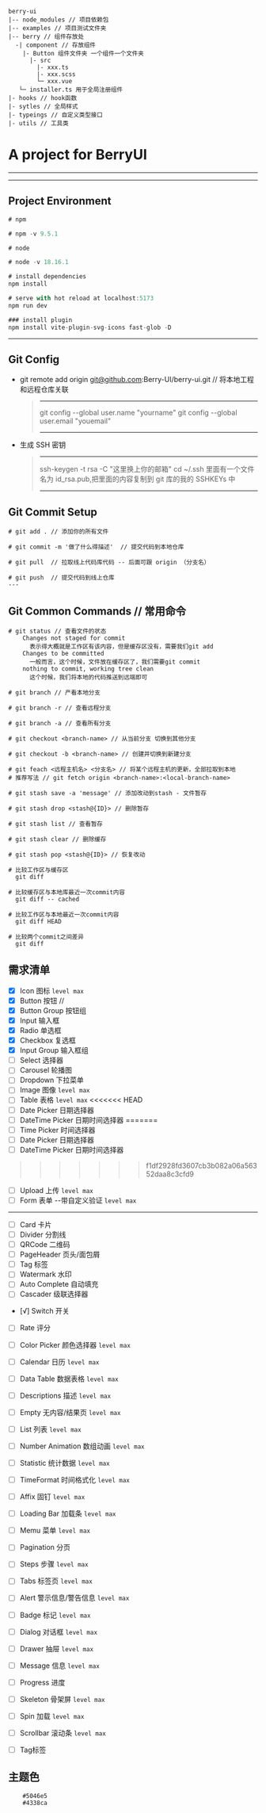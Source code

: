 ```
berry-ui
|-- node_modules // 项目依赖包
|-- examples // 项目测试文件夹
|-- berry // 组件存放处
  -| component // 存放组件
    |- Button 组件文件夹 一个组件一个文件夹
      |- src
        |- xxx.ts
        |- xxx.scss
        └─ xxx.vue
   └─ installer.ts 用于全局注册组件
|- hooks // hook函数
|- sytles // 全局样式
|- typeings // 自定义类型接口
|- utils // 工具类

```

# A project for BerryUI

---

---

## Project Environment

```js
# npm

# npm -v 9.5.1

# node

# node -v 18.16.1

# install dependencies
npm install

# serve with hot reload at localhost:5173
npm run dev

### install plugin
npm install vite-plugin-svg-icons fast-glob -D

```

---

## Git Config

- git remote add origin git@github.com:Berry-UI/berry-ui.git // 将本地工程和远程仓库关联
  > ***
  >
  > git config --global user.name "yourname"
  > git config --global user.email "youemail"
  >
  > ***
- 生成 SSH 密钥
  > ***
  >
  > ssh-keygen -t rsa -C "这里换上你的邮箱"
  > cd ~/.ssh 里面有一个文件名为 id_rsa.pub,把里面的内容复制到 git 库的我的 SSHKEYs 中
  >
  > ***

## Git Commit Setup

```
# git add . // 添加你的所有文件

# git commit -m '做了什么得描述'  // 提交代码到本地仓库

# git pull  // 拉取线上代码库代码 -- 后面可跟 origin （分支名）

# git push  // 提交代码到线上仓库
---
```

## Git Common Commands // 常用命令

```
# git status // 查看文件的状态
    Changes not staged for commit
      表示得大概就是工作区有该内容，但是缓存区没有，需要我们git add
    Changes to be committed
      一般而言，这个时候，文件放在缓存区了，我们需要git commit
    nothing to commit, working tree clean
      这个时候，我们将本地的代码推送到远端即可

# git branch // 产看本地分支

# git branch -r // 查看远程分支

# git branch -a // 查看所有分支

# git checkout <branch-name> // 从当前分支 切换到其他分支

# git checkout -b <branch-name> // 创建并切换到新建分支

# git feach <远程主机名> <分支名> // 将某个远程主机的更新，全部拉取到本地
# 推荐写法 // git fetch origin <branch-name>:<local-branch-name>

# git stash save -a 'message' // 添加改动到stash - 文件暂存

# git stash drop <stash@{ID}> // 删除暂存

# git stash list // 查看暂存

# git stash clear // 删除缓存

# git stash pop <stash@{ID}> // 恢复改动

# 比较工作区与缓存区
  git diff

# 比较缓存区与本地库最近一次commit内容
  git diff -- cached

# 比较工作区与本地最近一次commit内容
  git diff HEAD

# 比较两个commit之间差异
  git diff
```

## 需求清单

- [x] Icon 图标 `level max`
- [x] Button 按钮  //
- [x] Button Group 按钮组
- [x] Input 输入框
- [x] Radio 单选框
- [x] Checkbox 复选框
- [x] Input Group 输入框组
- [ ] Select 选择器
- [ ] Carousel 轮播图
- [ ] Dropdown 下拉菜单
- [ ] Image 图像 `level max`
- [ ] Table 表格 `level max`
<<<<<<< HEAD
- [ ] Date Picker 日期选择器 
- [ ] DateTime Picker 日期时间选择器 
=======
- [ ] Time Picker 时间选择器
- [ ] Date Picker 日期选择器
- [ ] DateTime Picker 日期时间选择器
>>>>>>> f1df2928fd3607cb3b082a06a56352daa8c3cfd9
- [ ] Upload 上传 `level max`
- [ ] Form 表单 --带自定义验证 `level max`
---
- [ ] Card 卡片
- [ ] Divider 分割线
- [ ] QRCode 二维码
- [ ] PageHeader 页头/面包屑
- [ ] Tag 标签
- [ ] Watermark 水印
- [ ] Auto Complete 自动填充
- [ ] Cascader 级联选择器
- [√] Switch 开关
- [ ] Rate 评分
- [ ] Color Picker 颜色选择器 `level max`
- [ ] Calendar 日历 `level max`
- [ ] Data Table 数据表格 `level max`
- [ ] Descriptions 描述 `level max`
- [ ] Empty 无内容/结果页 `level max`
- [ ] List 列表 `level max`
- [ ] Number Animation 数组动画 `level max`
- [ ] Statistic 统计数据 `level max`
- [ ] TimeFormat 时间格式化 `level max`
- [ ] Affix 固钉 `level max`
- [ ] Loading Bar 加载条 `level max`
- [ ] Memu 菜单 `level max`
- [ ] Pagination 分页
- [ ] Steps 步骤 `level max`
- [ ] Tabs 标签页 `level max`
- [ ] Alert 警示信息/警告信息 `level max`
- [ ] Badge 标记 `level max`
- [ ] Dialog 对话框 `level max`
- [ ] Drawer 抽屉 `level max`
- [ ] Message 信息 `level max`
- [ ] Progress 进度
- [ ] Skeleton 骨架屏 `level max`
- [ ] Spin 加载 `level max`
- [ ] Scrollbar 滚动条 `level max`
- [ ] Tag标签
  


## 主题色

```
    #5046e5
    #4338ca
```

